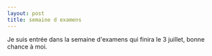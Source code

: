 ```yaml
---
layout: post
title: semaine d examens
---
```


Je suis entrée dans la semaine d'examens qui finira le 3 juillet, bonne chance à moi.

 

